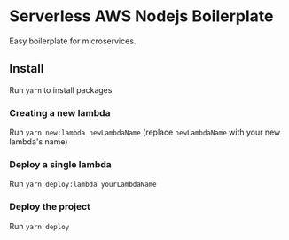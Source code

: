# Serverless AWS Nodejs Boilerplate

Easy boilerplate for microservices.

## Install

Run `yarn` to install packages

### Creating a new lambda

Run `yarn new:lambda newLambdaName` (replace `newLambdaName` with your new lambda's name)

### Deploy a single lambda

Run `yarn deploy:lambda yourLambdaName`

### Deploy the project

Run `yarn deploy`
